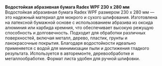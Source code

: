 **Водостойкая абразивная бумага Radex WPF 230 х 280 мм**  
Водостойкая абразивная бумага Radex WPF размером 230 х 280 мм — это надежный материал для мокрого и сухого шлифования. Изготовлена на латексной бумажной основе с использованием абразива из оксида алюминия или карбида кремния, что обеспечивает высокую режущую способность и долговечность. Подходит для обработки различных поверхностей, включая металл, дерево, пластик, грунты и лакокрасочные покрытия. Благодаря водостойкости идеально применяется с водой для минимизации пыли и достижения гладкого результата. Используется в авторемонте, деревообработке и металлообработке. Формат листа удобен для ручной шлифовки.




